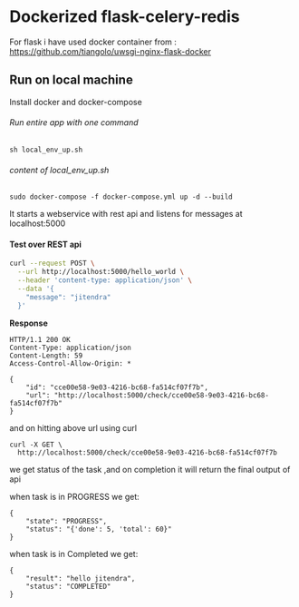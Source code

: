 # Dockerized flask-celery-redis 

For flask i have used docker container from :
https://github.com/tiangolo/uwsgi-nginx-flask-docker

## Run on local machine
Install docker and docker-compose
###### Run entire app with one command 
```
sh local_env_up.sh
```
###### content of local_env_up.sh
```
sudo docker-compose -f docker-compose.yml up -d --build
```

It starts a webservice with rest api and listens for messages at localhost:5000

#### Test over REST api

```bash
curl --request POST \
  --url http://localhost:5000/hello_world \
  --header 'content-type: application/json' \
  --data '{
    "message": "jitendra"
  }'
```
**Response**
```http
HTTP/1.1 200 OK
Content-Type: application/json
Content-Length: 59
Access-Control-Allow-Origin: *

{
    "id": "cce00e58-9e03-4216-bc68-fa514cf07f7b",
    "url": "http://localhost:5000/check/cce00e58-9e03-4216-bc68-fa514cf07f7b"
}
```
and on hitting above url using curl
```
curl -X GET \
  http://localhost:5000/check/cce00e58-9e03-4216-bc68-fa514cf07f7b 

```
we get status of the task ,and on completion it will return the final output of api

when task is in PROGRESS we get:
```
{
    "state": "PROGRESS",
    "status": "{'done': 5, 'total': 60}"
}
```
when task is in Completed we get:
```
{
    "result": "hello jitendra",
    "status": "COMPLETED"
}
```

